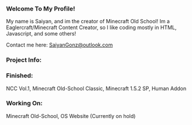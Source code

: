 ### Welcome To My Profile!

My name is Saiyan, and im the creator of Minecraft Old School! Im a Eaglercraft/Minecraft Content Creator, so I like coding mostly in HTML, Javascript, and some others!

Contact me here: SaiyanGonz@outlook.com

### Project Info:
### Finished:
NCC Vol.1,
Minecraft Old-School Classic,
Minecraft 1.5.2 SP,
Human Addon

### Working On:
Minecraft Old-School,
OS Website (Currently on hold)
